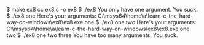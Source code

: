 $ make ex8
cc     ex8.c   -o ex8
$ ./ex8
You only have one argument. You suck.
$ ./ex8 one
Here's your arguments:
C:\msys64\home\a\learn-c-the-hard-way-on-windows\ex8\ex8.exe one 
$ ./ex8 one two
Here's your arguments:
C:\msys64\home\a\learn-c-the-hard-way-on-windows\ex8\ex8.exe one two 
$ ./ex8 one two three
You have too many arguments. You suck.
